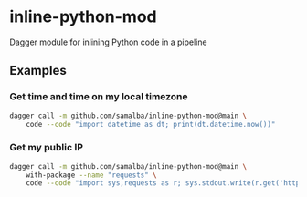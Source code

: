 # inline-python-mod

Dagger module for inlining Python code in a pipeline

## Examples

### Get time and time on my local timezone

```sh
dagger call -m github.com/samalba/inline-python-mod@main \
    code --code "import datetime as dt; print(dt.datetime.now())"
```

### Get my public IP

```sh
dagger call -m github.com/samalba/inline-python-mod@main \
    with-package --name "requests" \
    code --code "import sys,requests as r; sys.stdout.write(r.get('https://api.ipify.org?format=json').json()['ip'])"
```
